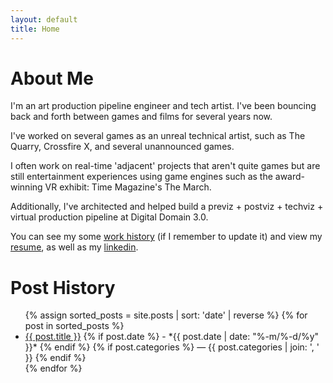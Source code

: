 ```yaml
---
layout: default
title: Home
---
```


# About Me

I'm an art production pipeline engineer and tech artist. I've been bouncing
back and forth between games and films for several years now.

I've worked on several games as an unreal technical artist, such as The Quarry,
Crossfire X, and several unannounced games.

I often work on real-time 'adjacent' projects that aren't quite games but are
still entertainment experiences using game engines such as the award-winning
VR exhibit: Time Magazine's The March.

Additionally, I've architected and helped build a previz + postviz + techviz +
virtual production pipeline at Digital Domain 3.0.

You can see my some [work history](https://github.com/nate-maxwell)
(if I remember to update it) and view my [resume](https://drive.google.com/file/d/1eOH0F--fB2kRQgTsufzLRqK6Efaz4pTP/view?usp=sharing),
as well as my [linkedin](https://www.linkedin.com/in/nathandmaxwell/).

# Post History

<ul>
{% assign sorted_posts = site.posts | sort: 'date' | reverse %}
{% for post in sorted_posts %}
  <li>
    <a href="{{ post.url }}">{{ post.title }}</a>
    {% if post.date %}
      - *{{ post.date | date: "%-m/%-d/%y" }}*
    {% endif %}
    {% if post.categories %}
      — {{ post.categories | join: ', ' }}
    {% endif %}
  </li>
{% endfor %}
</ul>
